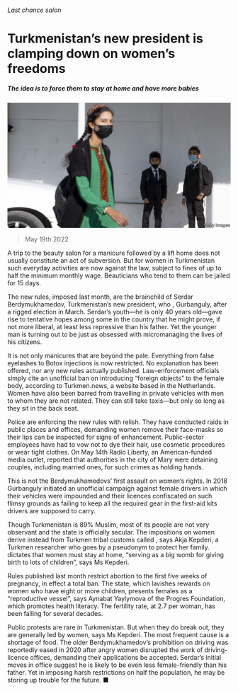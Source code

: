 ###### Last chance salon

# Turkmenistan’s new president is clamping down on women’s freedoms 

##### The idea is to force them to stay at home and have more babies 

![image](images/20220521_ASP502.jpg) 

> May 19th 2022 

A trip to the beauty salon for a manicure followed by a lift home does not usually constitute an act of subversion. But for women in Turkmenistan such everyday activities are now against the law, subject to fines of up to half the minimum monthly wage. Beauticians who tend to them can be jailed for 15 days.

The new rules, imposed last month, are the brainchild of Serdar Berdymukhamedov, Turkmenistan’s new president, who , Gurbanguly, after a rigged election in March. Serdar’s youth—he is only 40 years old—gave rise to tentative hopes among some in the country that he might prove, if not more liberal, at least less repressive than his father. Yet the younger man is turning out to be just as obsessed with micromanaging the lives of his citizens. 

It is not only manicures that are beyond the pale. Everything from false eyelashes to Botox injections is now restricted. No explanation has been offered, nor any new rules actually published. Law-enforcement officials simply cite an unofficial ban on introducing “foreign objects” to the female body, according to Turkmen.news, a website based in the Netherlands. Women have also been barred from travelling in private vehicles with men to whom they are not related. They can still take taxis—but only so long as they sit in the back seat.

Police are enforcing the new rules with relish. They have conducted raids in public places and offices, demanding women remove their face-masks so their lips can be inspected for signs of enhancement. Public-sector employees have had to vow not to dye their hair, use cosmetic procedures or wear tight clothes. On May 14th Radio Liberty, an American-funded media outlet, reported that authorities in the city of Mary were detaining couples, including married ones, for such crimes as holding hands. 

This is not the Berdymukhamedovs’ first assault on women’s rights. In 2018 Gurbanguly initiated an unofficial campaign against female drivers in which their vehicles were impounded and their licences confiscated on such flimsy grounds as failing to keep all the required gear in the first-aid kits drivers are supposed to carry. 

Though Turkmenistan is 89% Muslim, most of its people are not very observant and the state is officially secular. The impositions on women derive instead from Turkmen tribal customs called , says Akja Kepderi, a Turkmen researcher who goes by a pseudonym to protect her family.  dictates that women must stay at home, “serving as a big womb for giving birth to lots of children”, says Ms Kepderi. 

Rules published last month restrict abortion to the first five weeks of pregnancy, in effect a total ban. The state, which lavishes rewards on women who have eight or more children, presents females as a “reproductive vessel”, says Aynabat Yaylymova of the Progres Foundation, which promotes health literacy. The fertility rate, at 2.7 per woman, has been falling for several decades. 

Public protests are rare in Turkmenistan. But when they do break out, they are generally led by women, says Ms Kepderi. The most frequent cause is a shortage of food. The older Berdymukhamedov’s prohibition on driving was reportedly eased in 2020 after angry women disrupted the work of driving-licence offices, demanding their applications be accepted. Serdar’s initial moves in office suggest he is likely to be even less female-friendly than his father. Yet in imposing harsh restrictions on half the population, he may be storing up trouble for the future. ■

